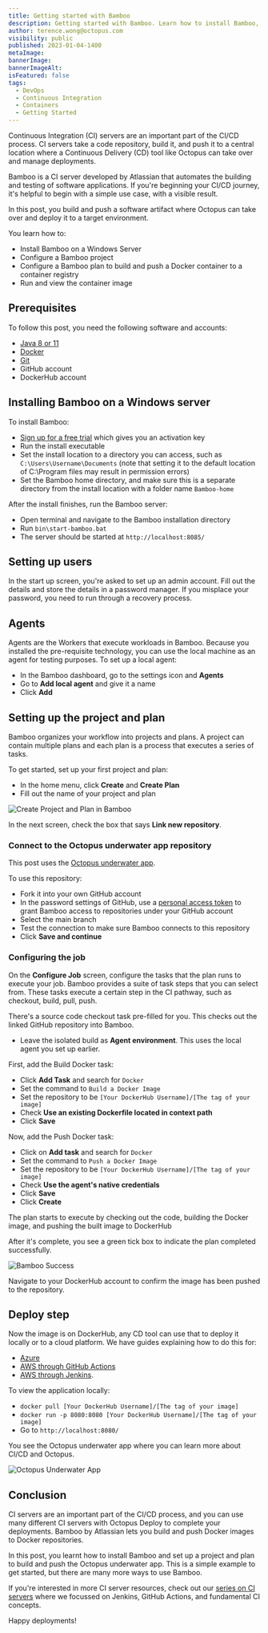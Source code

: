 ```yaml
---
title: Getting started with Bamboo
description: Getting started with Bamboo. Learn how to install Bamboo, and build and push a Docker image to a container registry.
author: terence.wong@octopus.com
visibility: public
published: 2023-01-04-1400
metaImage: 
bannerImage: 
bannerImageAlt: 
isFeatured: false
tags: 
  - DevOps
  - Continuous Integration
  - Containers
  - Getting Started
---
```


Continuous Integration (CI) servers are an important part of the CI/CD process. CI servers take a code repository, build it, and push it to a central location where a Continuous Delivery (CD) tool like Octopus can take over and manage deployments. 

Bamboo is a CI server developed by Atlassian that automates the building and testing of software applications. If you're beginning your CI/CD journey, it's helpful to begin with a simple use case, with a visible result. 

In this post, you build and push a software artifact where Octopus can take over and deploy it to a target environment.

You learn how to:

- Install Bamboo on a Windows Server
- Configure a Bamboo project
- Configure a Bamboo plan to build and push a Docker container to a container registry
- Run and view the container image

## Prerequisites

To follow this post, you need the following software and accounts:

- [Java 8 or 11](https://confluence.atlassian.com/bamboo/supported-platforms-289276764.html)
- [Docker](https://docs.docker.com/desktop/install/windows-install/)
- [Git](https://git-scm.com/book/en/v2/Getting-Started-Installing-Git) 
- GitHub account
- DockerHub account

## Installing Bamboo on a Windows server

To install Bamboo:

- [Sign up for a free trial](https://www.atlassian.com/software/bamboo/download) which gives you an activation key
- Run the install executable
- Set the install location to a directory you can access, such as `C:\Users\Username\Documents` (note that setting it to the default location of C:\Program files may result in permission errors)
- Set the Bamboo home directory, and make sure this is a separate directory from the install location with a folder name `Bamboo-home`

After the install finishes, run the Bamboo server:

- Open terminal and navigate to the Bamboo installation directory
- Run `bin\start-bamboo.bat`
- The server should be started at `http://localhost:8085/`

## Setting up users

In the start up screen, you're asked to set up an admin account. Fill out the details and store the details in a password manager. If you misplace your password, you need to run through a recovery process.

## Agents

Agents are the Workers that execute workloads in Bamboo. Because you installed the pre-requisite technology, you can use the local machine as an agent for testing purposes. To set up a local agent:

- In the Bamboo dashboard, go to the settings icon and **Agents**
- Go to **Add local agent** and give it a name
- Click **Add**


## Setting up the project and plan

Bamboo organizes your workflow into projects and plans. A project can contain multiple plans and each plan is a process that executes a series of tasks. 

To get started, set up your first project and plan:

- In the home menu, click **Create** and **Create Plan** 
- Fill out the name of your project and plan

![Create Project and Plan in Bamboo](create-project-and-plan.png)

In the next screen, check the box that says **Link new repository**.

### Connect to the Octopus underwater app repository

This post uses the [Octopus underwater app](https://github.com/OctopusSamples/octopus-underwater-app). 

To use this repository:

- Fork it into your own GitHub account 
- In the password settings of GitHub, use a [personal access token](https://docs.github.com/en/authentication/keeping-your-account-and-data-secure/creating-a-personal-access-token) to grant Bamboo access to repositories under your GitHub account
- Select the main branch
- Test the connection to make sure Bamboo connects to this repository
- Click **Save and continue**

### Configuring the job

On the **Configure Job** screen, configure the tasks that the plan runs to execute your job. Bamboo provides a suite of task steps that you can select from. These tasks execute a certain step in the CI pathway, such as checkout, build, pull, push. 

There's a source code checkout task pre-filled for you. This checks out the linked GitHub repository into Bamboo.

- Leave the isolated build as **Agent environment**. This uses the local agent you set up earlier.

First, add the Build Docker task:

- Click **Add Task** and search for `Docker`
- Set the command to `Build a Docker Image`
- Set the repository to be `[Your DockerHub Username]/[The tag of your image]`
- Check **Use an existing Dockerfile located in context path**
- Click **Save**

Now, add the Push Docker task:

- Click on **Add task** and search for `Docker`
- Set the command to `Push a Docker Image`
- Set the repository to be `[Your DockerHub Username]/[The tag of your image]`
- Check **Use the agent's native credentials**
- Click **Save**
- Click **Create**

The plan starts to execute by checking out the code, building the Docker image, and pushing the built image to DockerHub

After it's complete, you see a green tick box to indicate the plan completed successfully.

![Bamboo Success](underwaterapp-success.png)

Navigate to your DockerHub account to confirm the image has been pushed to the repository.

## Deploy step

Now the image is on DockerHub, any CD tool can use that to deploy it locally or to a cloud platform. We have guides explaining how to do this for: 

- [Azure](https://octopus.com/blog/deploying-java-app-docker-google-azure)
- [AWS through GitHub Actions](https://octopus.com/blog/multi-environment-deployments-github-actions)
- [AWS through Jenkins](https://octopus.com/blog/multi-environment-deployments-jenkins).

To view the application locally:

- `docker pull [Your DockerHub Username]/[The tag of your image]`
- `docker run -p 8080:8080 [Your DockerHub Username]/[The tag of your image]`
- Go to `http://localhost:8080/`

You see the Octopus underwater app where you can learn more about CI/CD and Octopus.

![Octopus Underwater App](octopus-underwater-app.png)

## Conclusion

CI servers are an important part of the CI/CD process, and you can use many different CI servers with Octopus Deploy to complete your deployments. Bamboo by Atlassian lets you build and push Docker images to Docker repositories. 

In this post, you learnt how to install Bamboo and set up a project and plan to build and push the Octopus underwater app. This is a simple example to get started, but there are many more ways to use Bamboo. 

If you're interested in more CI server resources, check out our [series on CI servers](https://octopus.com/blog/tag/CI%20Series) where we focussed on Jenkins, GitHub Actions, and fundamental CI concepts.

Happy deployments!